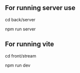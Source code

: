 ## For running server use
cd back/server 

npm run server
## For running vite
cd front/stream

npm run dev
